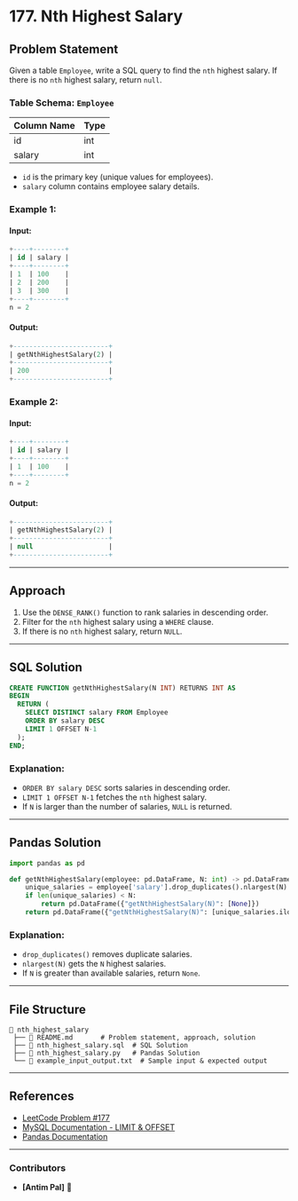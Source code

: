 # 177. Nth Highest Salary

## Problem Statement
Given a table `Employee`, write a SQL query to find the `nth` highest salary. If there is no `nth` highest salary, return `null`.

### Table Schema: `Employee`
| Column Name | Type |
| ----------- | ---- |
| id          | int  |
| salary      | int  |

- `id` is the primary key (unique values for employees).
- `salary` column contains employee salary details.

### Example 1:
#### **Input:**
```sql
+----+--------+
| id | salary |
+----+--------+
| 1  | 100    |
| 2  | 200    |
| 3  | 300    |
+----+--------+
n = 2
```
#### **Output:**
```sql
+------------------------+
| getNthHighestSalary(2) |
+------------------------+
| 200                    |
+------------------------+
```

### Example 2:
#### **Input:**
```sql
+----+--------+
| id | salary |
+----+--------+
| 1  | 100    |
+----+--------+
n = 2
```
#### **Output:**
```sql
+------------------------+
| getNthHighestSalary(2) |
+------------------------+
| null                   |
+------------------------+
```

---

## Approach
1. Use the `DENSE_RANK()` function to rank salaries in descending order.
2. Filter for the `nth` highest salary using a `WHERE` clause.
3. If there is no `nth` highest salary, return `NULL`.

---

## SQL Solution
```sql
CREATE FUNCTION getNthHighestSalary(N INT) RETURNS INT AS
BEGIN
  RETURN (
    SELECT DISTINCT salary FROM Employee
    ORDER BY salary DESC
    LIMIT 1 OFFSET N-1
  );
END;
```

### Explanation:
- `ORDER BY salary DESC` sorts salaries in descending order.
- `LIMIT 1 OFFSET N-1` fetches the `nth` highest salary.
- If `N` is larger than the number of salaries, `NULL` is returned.

---

## Pandas Solution
```python
import pandas as pd

def getNthHighestSalary(employee: pd.DataFrame, N: int) -> pd.DataFrame:
    unique_salaries = employee['salary'].drop_duplicates().nlargest(N)
    if len(unique_salaries) < N:
        return pd.DataFrame({"getNthHighestSalary(N)": [None]})
    return pd.DataFrame({"getNthHighestSalary(N)": [unique_salaries.iloc[-1]]})
```

### Explanation:
- `drop_duplicates()` removes duplicate salaries.
- `nlargest(N)` gets the `N` highest salaries.
- If `N` is greater than available salaries, return `None`.

---

## File Structure
```
📂 nth_highest_salary
 ├── 📄 README.md       # Problem statement, approach, solution
 ├── 📄 nth_highest_salary.sql  # SQL Solution
 ├── 📄 nth_highest_salary.py   # Pandas Solution
 └── 📄 example_input_output.txt  # Sample input & expected output
```

---

## References
- [LeetCode Problem #177](https://leetcode.com/problems/nth-highest-salary/)
- [MySQL Documentation - LIMIT & OFFSET](https://dev.mysql.com/doc/refman/8.0/en/select.html)
- [Pandas Documentation](https://pandas.pydata.org/docs/)

---

### Contributors
- **[Antim Pal]** 🚀

